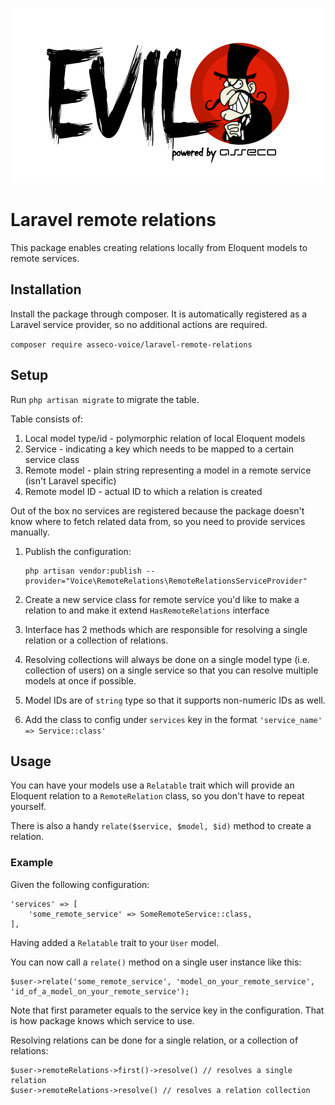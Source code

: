 <p align="center"><a href="https://see.asseco.com" target="_blank"><img src="https://github.com/asseco-voice/art/blob/main/evil_logo.png" width="500"></a></p>

# Laravel remote relations

This package enables creating relations locally from Eloquent models to remote services. 

## Installation

Install the package through composer. It is automatically registered
as a Laravel service provider, so no additional actions are required.

``composer require asseco-voice/laravel-remote-relations``

## Setup

Run ``php artisan migrate`` to migrate the table. 

Table consists of:

1. Local model type/id - polymorphic relation of local Eloquent models
1. Service - indicating a key which needs to be mapped to a certain service class
1. Remote model - plain string representing a model in a remote service (isn't Laravel
specific)
1. Remote model ID - actual ID to which a relation is created 

Out of the box no services are registered because the package doesn't know
where to fetch related data from, so you need to provide services manually. 

1. Publish the configuration:

    ```
    php artisan vendor:publish --provider="Voice\RemoteRelations\RemoteRelationsServiceProvider"
    ```

1. Create a new service class for remote service you'd like to make a relation to and
make it extend ``HasRemoteRelations`` interface

1. Interface has 2 methods which are responsible for resolving a single relation or a
collection of relations. 

1. Resolving collections will always be done on a single model type (i.e. collection
of users) on a single service so that you can resolve multiple models at once if possible. 

1. Model IDs are of ``string`` type so that it supports non-numeric IDs as well.

1. Add the class to config under ``services`` key in the format `'service_name' => Service::class'`

## Usage

You can have your models use a ``Relatable`` trait which will provide an Eloquent relation to 
a `RemoteRelation` class, so you don't have to repeat yourself. 

There is also a handy ``relate($service, $model, $id)`` method to create a relation. 

### Example

Given the following configuration:

```
'services' => [
    'some_remote_service' => SomeRemoteService::class,
],
``` 

Having added a `Relatable` trait to your ``User`` model.

You can now call a ``relate()`` method on a single user instance like this:

```
$user->relate('some_remote_service', 'model_on_your_remote_service', 'id_of_a_model_on_your_remote_service');
```

Note that first parameter equals to the service key in the configuration. That is how package knows which 
service to use. 

Resolving relations can be done for a single relation, or a collection of relations:

```
$user->remoteRelations->first()->resolve() // resolves a single relation
$user->remoteRelations->resolve() // resolves a relation collection
```
